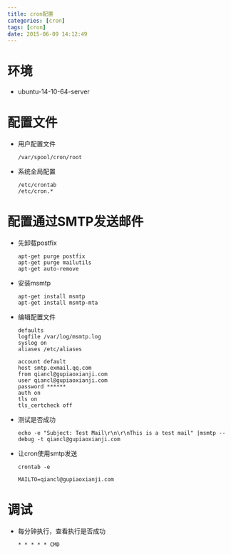 ```yaml
---
title: cron配置
categories: [cron]
tags: [cron]
date: 2015-06-09 14:12:49
---
```


# 环境

-   ubuntu-14-10-64-server

# 配置文件

-   用户配置文件

        /var/spool/cron/root

-   系统全局配置

        /etc/crontab
        /etc/cron.*

# 配置通过SMTP发送邮件

-   先卸载postfix

        apt-get purge postfix
        apt-get purge mailutils
        apt-get auto-remove

-   安装msmtp

        apt-get install msmtp
        apt-get install msmtp-mta

-   编辑配置文件

        defaults
        logfile /var/log/msmtp.log
        syslog on
        aliases /etc/aliases

        account default
        host smtp.exmail.qq.com
        from qiancl@gupiaoxianji.com
        user qiancl@gupiaoxianji.com
        password ******
        auth on
        tls on
        tls_certcheck off

-   测试是否成功

        echo -e "Subject: Test Mail\r\n\r\nThis is a test mail" |msmtp --debug -t qiancl@gupiaoxianji.com

-   让cron使用smtp发送

        crontab -e

        MAILTO=qiancl@gupiaoxianji.com

# 调试

-   每分钟执行，查看执行是否成功

        * * * * * CMD
